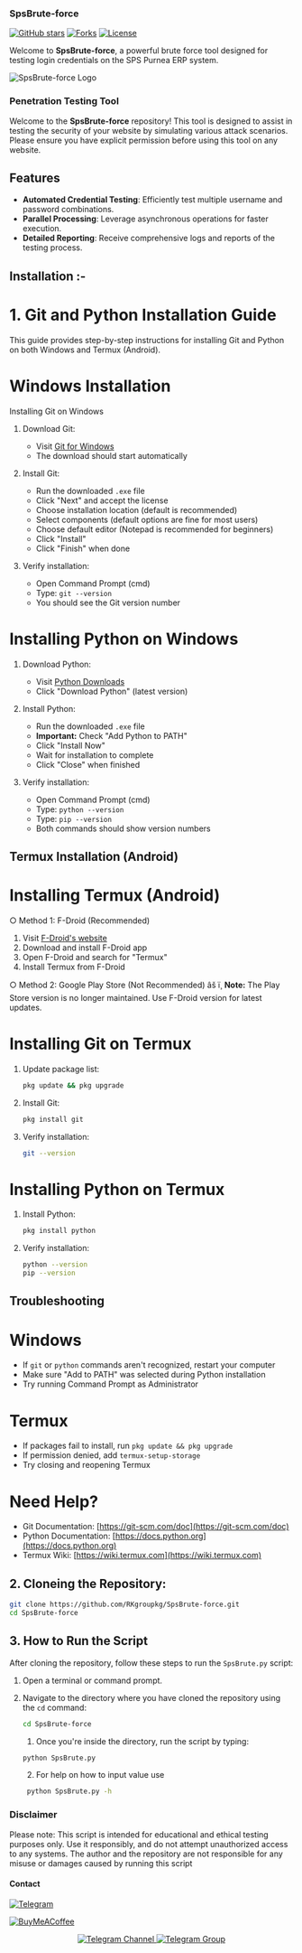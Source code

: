### SpsBrute-force

[![GitHub stars](https://img.shields.io/github/stars/RKgroupkg/SpsBrute-force?style=social)](https://github.com/RKgroupkg/SpsBrute-force)
[![Forks](https://img.shields.io/github/forks/RKgroupkg/SpsBrute-force?style=social)](https://github.com/RKgroupkg/SpsBrute-force/forks)
[![License](https://img.shields.io/github/license/RKgroupkg/SpsBrute-force?style=flat)](https://github.com/RKgroupkg/SpsBrute-force/blob/main/LICENSE)

Welcome to **SpsBrute-force**, a powerful brute force tool designed for testing login credentials on the SPS Purnea ERP system.

![SpsBrute-force Logo](https://encrypted-tbn0.gstatic.com/images?q=tbn:ANd9GcR5f4E3rl9YbpO17er1dZGsCBygDt9x6TPgPw&usqp=CAU) <!-- Replace with your logo or a relevant image -->

### Penetration Testing Tool

Welcome to the **SpsBrute-force** repository! This tool is designed to assist in testing the security of your website by simulating various attack scenarios. Please ensure you have explicit permission before using this tool on any website.

## Features

- **Automated Credential Testing**: Efficiently test multiple username and password combinations.
- **Parallel Processing**: Leverage asynchronous operations for faster execution.
- **Detailed Reporting**: Receive comprehensive logs and reports of the testing process.

## Installation :-

# 1. Git and Python Installation Guide

This guide provides step-by-step instructions for installing Git and Python on both Windows and Termux (Android).

# Windows Installation

 Installing Git on Windows

1. Download Git:
   - Visit [Git for Windows](https://git-scm.com/download/windows)
   - The download should start automatically

2. Install Git:
   - Run the downloaded `.exe` file
   - Click "Next" and accept the license
   - Choose installation location (default is recommended)
   - Select components (default options are fine for most users)
   - Choose default editor (Notepad is recommended for beginners)
   - Click "Install"
   - Click "Finish" when done

3. Verify installation:
   - Open Command Prompt (cmd)
   - Type: `git --version`
   - You should see the Git version number

# Installing Python on Windows

1. Download Python:
   - Visit [Python Downloads](https://www.python.org/downloads/)
   - Click "Download Python" (latest version)

2. Install Python:
   - Run the downloaded `.exe` file
   - **Important:** Check "Add Python to PATH"
   - Click "Install Now"
   - Wait for installation to complete
   - Click "Close" when finished

3. Verify installation:
   - Open Command Prompt (cmd)
   - Type: `python --version`
   - Type: `pip --version`
   - Both commands should show version numbers

## Termux Installation (Android)
# Installing Termux (Android)

○ Method 1: F-Droid (Recommended)
1. Visit [F-Droid's website](https://f-droid.org)
2. Download and install F-Droid app
3. Open F-Droid and search for "Termux"
4. Install Termux from F-Droid

○ Method 2: Google Play Store (Not Recommended)
âš ï¸ **Note:** The Play Store version is no longer maintained. Use F-Droid version for latest updates.

# Installing Git on Termux

1. Update package list:
   ```bash
   pkg update && pkg upgrade
   ```

2. Install Git:
   ```bash
   pkg install git
   ```

3. Verify installation:
   ```bash
   git --version
   ```

# Installing Python on Termux

1. Install Python:
   ```bash
   pkg install python
   ```

2. Verify installation:
   ```bash
   python --version
   pip --version
   ```


## Troubleshooting

# Windows
- If `git` or `python` commands aren't recognized, restart your computer
- Make sure "Add to PATH" was selected during Python installation
- Try running Command Prompt as Administrator

# Termux
- If packages fail to install, run `pkg update && pkg upgrade`
- If permission denied, add `termux-setup-storage`
- Try closing and reopening Termux

# Need Help?
- Git Documentation: [https://git-scm.com/doc](https://git-scm.com/doc)
- Python Documentation: [https://docs.python.org](https://docs.python.org)
- Termux Wiki: [https://wiki.termux.com](https://wiki.termux.com)

## 2. **Cloneing the Repository**:

   ```bash
   git clone https://github.com/RKgroupkg/SpsBrute-force.git
   cd SpsBrute-force
   ```
## 3. How to Run the Script

After cloning the repository, follow these steps to run the `SpsBrute.py` script:

1. Open a terminal or command prompt.
2. Navigate to the directory where you have cloned the repository using the `cd` command:
   ```bash
   cd SpsBrute-force
   ```
   1. Once you're inside the directory, run the script by typing:
     ```bash
     python SpsBrute.py
     ```

   2. For help on how to input value use
    ```bash
     python SpsBrute.py -h
    ```

    
### Disclaimer
Please note: This script is intended for educational and ethical testing purposes only. Use it responsibly, and do not attempt unauthorized access to any systems. The author and the repository are not responsible for any misuse or damages caused by running this script


#### Contact
[![Telegram](https://img.shields.io/badge/Join%20Telegram-%40Rkgroup5316-0088cc?style=for-the-badge&logo=telegram)](https://t.me/Rkgroup5316)

[![BuyMeACoffee](https://img.shields.io/badge/Support%20me%20on-Buy%20Me%20a%20Coffee-FF813F?style=for-the-badge&logo=buymeacoffee)](https://buymeacoffee.com/Rkgroup)


<p align="center">
  <a href="https://t.me/Rkgroup_Bot">
    <img src="https://img.shields.io/static/v1?label=Join&message=Telegram%20Channel&color=blueviolet&style=for-the-badge&logo=telegram&logoColor=white" alt="Telegram Channel" />
  </a>
  <a href="https://telegram.me/Rkgroup_helpbot">
    <img src="https://img.shields.io/static/v1?label=Join&message=Telegram%20Group&color=blueviolet&style=for-the-badge&logo=telegram&logoColor=white" alt="Telegram Group" />
  </a>
</p>
